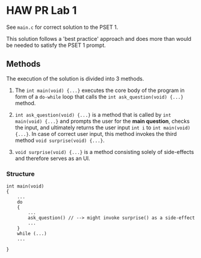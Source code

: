 # HAW PR Lab 1

See `main.c` for correct solution to the PSET 1.

This solution follows a 'best practice' approach and does more than would be needed to satisfy the PSET 1 prompt.

## Methods

The execution of the solution is divided into 3 methods.

1. The `int main(void) {...}` executes the core body of the program in form of a `do-while` loop that calls the `int ask_question(void) {...}` method.

1. `int ask_question(void) {...}` is a method that is called by `int main(void) {...}` and prompts the user for the **main question**, checks the input, and ultimately returns the user input `int i` to `int main(void) {...}`.
   In case of correct user input, this method invokes the third method `void surprise(void) {...}`.

1. `void surprise(void) {...}` is a method consisting solely of side-effects and therefore serves as an UI.

### Structure

```
int main(void)
{
    ...
    do
    {
        ...
        ask_question() // --> might invoke surprise() as a side-effect
        ...
    }
    while (...)
    ...

}
```
